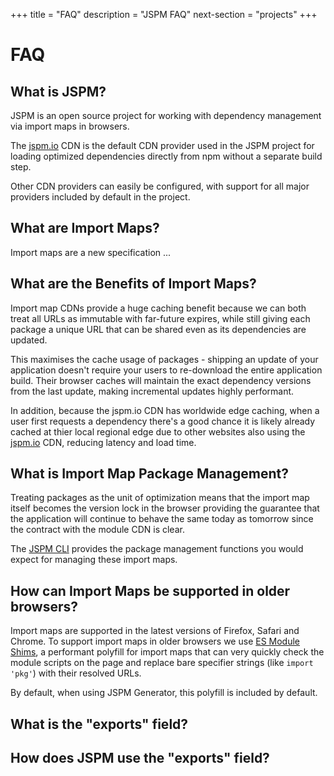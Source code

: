 +++
title = "FAQ"
description = "JSPM FAQ"
next-section = "projects"
+++

# FAQ

## What is JSPM?

JSPM is an open source project for working with dependency management via import maps in browsers.

The [jspm.io](/cdn) CDN is the default CDN provider used in the JSPM project for loading optimized dependencies directly from npm without a separate build step.

Other CDN providers can easily be configured, with support for all major providers included by default in the project.

## What are Import Maps?

Import maps are a new specification ...

## What are the Benefits of Import Maps?

Import map CDNs provide a huge caching benefit because we can both treat all URLs as immutable with far-future expires, while still giving each package a unique URL that can be shared even as its dependencies are updated.

This maximises the cache usage of packages - shipping an update of your application doesn't require your users to re-download the entire application build. Their browser caches will maintain the exact dependency versions from the last update, making incremental updates highly performant.

In addition, because the jspm.io CDN has worldwide edge caching, when a user first requests a dependency there's a good chance it is likely already cached at thier local regional edge due to other websites also using the [jspm.io](/cdn) CDN, reducing latency and load time.

## What is Import Map Package Management?

Treating packages as the unit of optimization means that the import map itself becomes the version lock in the browser providing the guarantee that the application will continue to behave the same today as tomorrow since the contract with the module CDN is clear.

The [JSPM CLI](/docs/#cli) provides the package management functions you would expect for managing these import maps.

## How can Import Maps be supported in older browsers?

Import maps are supported in the latest versions of Firefox, Safari and Chrome. To support import maps in older browsers we use [ES Module Shims](https://github.com/guybedford/es-module-shims), a performant polyfill for import maps that can very quickly check the module scripts on the page and replace bare specifier strings (like `import 'pkg'`) with their resolved URLs.

By default, when using JSPM Generator, this polyfill is included by default.

## What is the "exports" field?

## How does JSPM use the "exports" field?